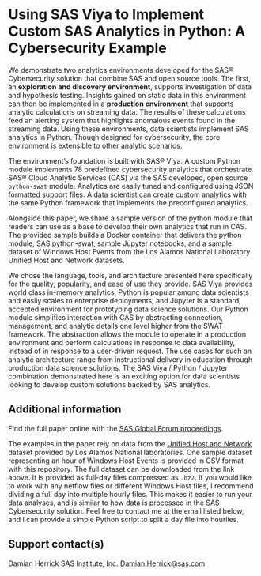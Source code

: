 # Using SAS  Viya  to Implement Custom SAS  Analytics in Python: A Cybersecurity Example

We demonstrate two analytics environments developed for the SAS® Cybersecurity solution that combine SAS and open source tools. The first, an **exploration and discovery environment**, supports investigation of data and hypothesis testing. Insights gained on static data in this environment can then be implemented in a **production environment** that supports analytic calculations on streaming data. The results of these calculations feed an alerting system that highlights anomalous events found in the streaming data. Using these environments, data scientists implement SAS analytics in Python. Though designed for cybersecurity, the core environment is extensible to other analytic scenarios.

The environment’s foundation is built with SAS® Viya. A custom Python module implements 78 predefined cybersecurity analytics that orchestrate SAS® Cloud Analytic Services (CAS) via the SAS developed, open source `python-swat` module. Analytics are easily tuned and configured using JSON formatted support files. A data scientist can create custom analytics with the same Python framework that implements the preconfigured analytics.

Alongside this paper, we share a sample version of the python module that readers can use as a base to develop their own analytics that run in CAS. The provided sample builds a Docker container that delivers the python module, SAS python-swat, sample Jupyter notebooks, and a sample dataset of Windows Host Events from the Los Alamos National Laboratory Unified Host and Network datasets.

We chose the language, tools, and architecture presented here specifically for the quality, popularity, and ease of use they provide. SAS Viya provides world class in-memory analytics; Python is popular among data scientists and easily scales to enterprise deployments; and Jupyter is a standard, accepted environment for prototyping data science solutions. Our Python module simplifies interaction with CAS by abstracting connection, management, and analytic details one level higher from the SWAT framework. The abstraction allows the module to operate in a production environment and perform calculations in response to data availability, instead of in response to a user-driven request. The use cases for such an analytic architecture range from instructional delivery in education through production data science solutions. The SAS Viya / Python / Jupyter combination demonstrated here is an exciting option for data scientists looking to develop custom solutions backed by SAS analytics.

## Additional information

Find the full paper online with the [SAS Global Forum proceedings](https://www.sas.com/en_us/events/sas-global-forum/program/proceedings.html).

The examples in the paper rely on data from the [Unified Host and Network](https://csr.lanl.gov/data/2017.html) dataset provided by Los Alamos National laboratories. One sample dataset representing an hour of Windows Host Events is provided in CSV format with this repository. The full dataset can be downloaded from the link above. It is provided as full-day files compressed as `.bz2`. If you would like to work with any netflow files or different Windows Host files, I recommend dividing a full day into multiple hourly files. This makes it easier to run your data analyses, and is similar to how data is processed in the SAS Cybersecurity solution. Feel free to contact me at the email listed below, and I can provide a simple Python script to split a day file into hourlies.

## Support contact(s)

Damian Herrick
SAS Institute, Inc.
[Damian.Herrick@sas.com](Damian.Herrick@sas.com)
